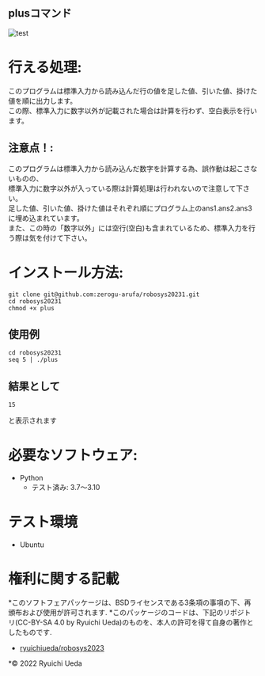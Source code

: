 ## plusコマンド
![test](https://github.com/zerogu-arufa/robosys20231/actions/workflows/test.yml/badge.svg)

# 行える処理:
このプログラムは標準入力から読み込んだ行の値を足した値、引いた値、掛けた値を順に出力します。<br/>
この際、標準入力に数字以外が記載された場合は計算を行わず、空白表示を行います。

## 注意点！:
このプログラムは標準入力から読み込んだ数字を計算する為、誤作動は起こさないものの、<br/>
標準入力に数字以外が入っている際は計算処理は行われないので注意して下さい。<br/>
足した値、引いた値、掛けた値はそれぞれ順にプログラム上のans1.ans2.ans3に埋め込まれています。<br/>
また、この時の「数字以外」には空行(空白)も含まれているため、標準入力を行う際は気を付けて下さい。

# インストール方法:
```
git clone git@github.com:zerogu-arufa/robosys20231.git
cd robosys20231
chmod +x plus
```
## 使用例
```
cd robosys20231
seq 5 | ./plus
```
## 結果として
```
15
```
と表示されます
# 必要なソフトウェア:
* Python
  * テスト済み: 3.7〜3.10

# テスト環境
* Ubuntu

# 権利に関する記載
*このソフトフェアパッケージは、BSDライセンスである3条項の事項の下、再頒布および使用が許可されます.
*このパッケージのコードは、下記のリポジトリ(CC-BY-SA 4.0 by Ryuichi Ueda)のものを、本人の許可を得て自身の著作としたものです.
* [ryuichiueda/robosys2023](https://github.com/ryuichiueda/robosys2023)

*© 2022 Ryuichi Ueda
